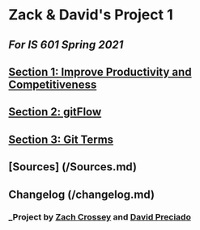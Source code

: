 # Zack & David's Project 1

## _For IS 601 Spring 2021_


## [Section 1: Improve Productivity and Competitiveness](/Section1.md)

## [Section 2: gitFlow](/Section2.md)

## [Section 3: Git Terms](/Section3.md)

## [Sources] (/Sources.md)

## Changelog (/changelog.md)

### _Project by [Zach Crossey](https://github.com/zc256) and [David Preciado](https://github.com/AlwaysEpicurus)

